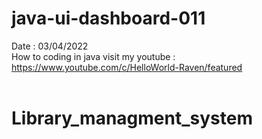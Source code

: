 # java-ui-dashboard-011
Date : 03/04/2022<br/>
How to coding in java
visit my youtube : https://www.youtube.com/c/HelloWorld-Raven/featured
<br/><br/>
# Library_managment_system
